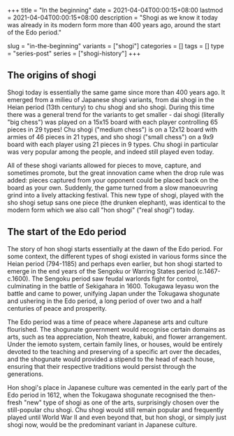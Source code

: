 +++
title = "In the beginning"
date = 2021-04-04T00:00:15+08:00
lastmod = 2021-04-04T00:00:15+08:00
description = "Shogi as we know it today was already in its modern form more than 400 years ago, around the start of the Edo period."

slug = "in-the-beginning"
variants = ["shogi"]
categories = []
tags = []
type = "series-post"
series = ["shogi-history"]
+++

## The origins of shogi

Shogi today is essentially the same game since more than 400 years ago. It emerged from a milieu of Japanese shogi variants, from dai shogi in the Heian period (13th century) to chu shogi and sho shogi. During this time there was a general trend for the variants to get smaller - dai shogi (literally "big chess") was played on a 15x15 board with each player controlling 65 pieces in 29 types! Chu shogi ("medium chess") is on a 12x12 board with armies of 46 pieces in 21 types, and sho shogi ("small chess") on a 9x9 board with each player using 21 pieces in 9 types. Chu shogi in particular was very popular among the people, and indeed still played even today.

All of these shogi variants allowed for pieces to move, capture, and sometimes promote, but the great innovation came when the drop rule was added: pieces captured from your opponent could be placed back on the board as your own. Suddenly, the game turned from a slow manoeuvring grind into a lively attacking festival. This new type of shogi, played with the sho shogi setup sans one piece (the drunken elephant), was identical to the modern form which we also call "hon shogi" ("real shogi") today.

## The start of the Edo period

The story of hon shogi starts essentially at the dawn of the Edo period. For some context, the different types of shogi existed in various forms since the Heian period (794-1185) and perhaps even earlier, but hon shogi started to emerge in the end years of the Sengoku or Warring States period (c.1467-c.1600). The Sengoku period saw feudal warlords fight for control, culminating in the battle of Sekigahara in 1600. Tokugawa Ieyasu won the battle and came to power, unifying Japan under the Tokugawa shogunate and ushering in the Edo period, a long period of over two and a half centuries of peace and prosperity.

The Edo period was a time of peace where Japanese arts and culture flourished. The shogunate government would recognise certain domains as arts, such as tea appreciation, Noh theatre, kabuki, and flower arrangement. Under the iemoto system, certain family lines, or houses, would be entirely devoted to the teaching and preserving of a specific art over the decades, and the shogunate would provided a stipend to the head of each house, ensuring that their respective traditions would persist through the generations.

Hon shogi's place in Japanese culture was cemented in the early part of the Edo period in 1612, when the Tokugawa shogunate recognised the then-fresh "new" type of shogi as one of the arts, surprisingly chosen over the still-popular chu shogi. Chu shogi would still remain popular and frequently played until World War II and even beyond that, but hon shogi, or simply just shogi now, would be the predominant variant in Japanese culture.